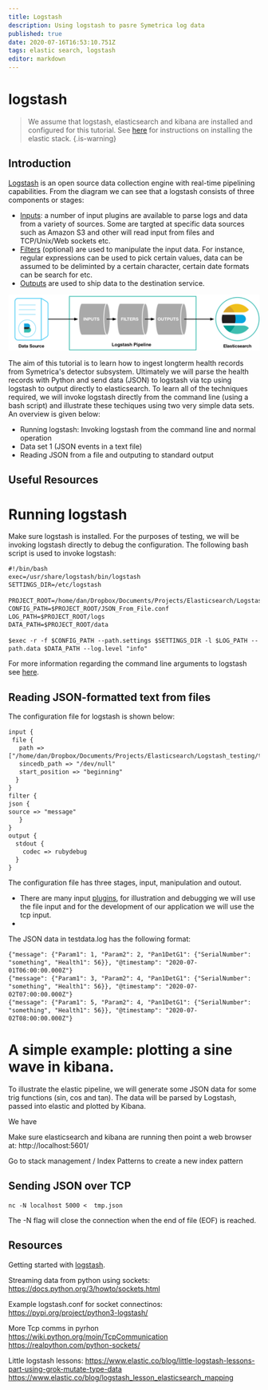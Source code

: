```yaml
---
title: Logstash
description: Using logstash to pasre Symetrica log data
published: true
date: 2020-07-16T16:53:10.751Z
tags: elastic search, logstash
editor: markdown
---
```



# logstash

> We assume that logstash, elasticsearch and kibana are installed and configured for this tutorial. See [here](/elk_stack) for instructions on installing the elastic stack.
{.is-warning}

## Introduction
[Logstash]([https://www.elastic.co/guide/en/logstash/current/introduction.html](https://www.elastic.co/guide/en/logstash/current/introduction.html)) is an open source data collection engine with real-time pipelining capabilities. From the diagram we can see that a logstash consists of three components or stages:

- [Inputs](https://www.elastic.co/guide/en/logstash/current/input-plugins.html): a number of input plugins are available to parse logs and data from a variety of sources. Some are targted at specific data sources such as Amazon S3 and other will read input from files and TCP/Unix/Web sockets etc. 
- [Filters](https://www.elastic.co/guide/en/logstash/current/filter-plugins.html) (optional) are used to manipulate the input data. For instance, regular expressions can be used to pick certain values, data can be assumed to be deliminted by a certain character, certain date formats can be search for etc.
- [Outputs](https://www.elastic.co/guide/en/logstash/current/output-plugins.html) are used to ship data to the destination service.

![basic_logstash_pipeline.png](/basic_logstash_pipeline.png)

The aim of this tutorial is to learn how to ingest longterm health records from Symetrica's detector subsystem. Ultimately we will parse the health records with Python and send data (JSON) to logstash via tcp using logstash to output directly to elasticsearch. To learn all of the techniques required, we will invoke logstash directly from the command line (using a bash script) and illustrate these techiques using two very simple data sets. An overview is given below:

- Running logstash: Invoking logstash from the command line and normal operation
- Data set 1 (JSON events in a text file)
- Reading JSON from a file and outputing to standard output

## Useful Resources

# Running logstash


Make sure logstash is installed. For the purposes of testing, we will be invoking logstash directly to debug the configuration.  The following bash script is used to invoke logstash:
```
#!/bin/bash
exec=/usr/share/logstash/bin/logstash
SETTINGS_DIR=/etc/logstash

PROJECT_ROOT=/home/dan/Dropbox/Documents/Projects/Elasticsearch/Logstash_testing
CONFIG_PATH=$PROJECT_ROOT/JSON_From_File.conf
LOG_PATH=$PROJECT_ROOT/logs
DATA_PATH=$PROJECT_ROOT/data

$exec -r -f $CONFIG_PATH --path.settings $SETTINGS_DIR -l $LOG_PATH --path.data $DATA_PATH --log.level "info"
```
For more information regarding the command line arguments to logstash see [here]([https://www.elastic.co/guide/en/logstash/current/running-logstash-command-line.html#command-line-flags](https://www.elastic.co/guide/en/logstash/current/running-logstash-command-line.html#command-line-flags)).



## Reading JSON-formatted text from files 


The configuration file for logstash is shown below:
```
input {
 file {
   path => ["/home/dan/Dropbox/Documents/Projects/Elasticsearch/Logstash_testing/testdata.log"]
   sincedb_path => "/dev/null"
   start_position => "beginning"
  }
}
filter {
json { 
source => "message"
   }
}
output {
  stdout {
    codec => rubydebug
  }
}

```
The configuration file has three stages, input, manipulation and outout.

 - There are many input [plugins]([https://www.elastic.co/guide/en/logstash/current/input-plugins.html](https://www.elastic.co/guide/en/logstash/current/input-plugins.html)), for illustration and debugging we will use the file input and for the development of our application we will use the tcp input.
 - 


The JSON data in testdata.log has the following format:
```
{"message": {"Param1": 1, "Param2": 2, "Pan1DetG1": {"SerialNumber": "something", "Health1": 56}}, "@timestamp": "2020-07-01T06:00:00.000Z"}
{"message": {"Param1": 3, "Param2": 4, "Pan1DetG1": {"SerialNumber": "something", "Health1": 56}}, "@timestamp": "2020-07-02T07:00:00.000Z"}
{"message": {"Param1": 5, "Param2": 4, "Pan1DetG1": {"SerialNumber": "something", "Health1": 56}}, "@timestamp": "2020-07-02T08:00:00.000Z"}

```


# A simple example: plotting a sine wave in kibana.

To illustrate the elastic pipeline, we will generate some JSON data for some trig functions (sin, cos and tan). The data will be parsed by Logstash, passed into elastic and plotted by Kibana.

We have 


Make sure elasticsearch and kibana are running then point a web browser at:
http://localhost:5601/



Go to stack management / Index Patterns to create a new index pattern


## Sending JSON over TCP

```
nc -N localhost 5000 <  tmp.json
```
The -N flag will close the connection when the end of file (EOF) is reached.

## Resources

Getting started with [logstash](https://www.elastic.co/blog/a-practical-introduction-to-logstash).



Streaming data from python using sockets:
https://docs.python.org/3/howto/sockets.html

Example logstash.conf for socket connectinos:
https://pypi.org/project/python3-logstash/

More Tcp comms in pyrhon
https://wiki.python.org/moin/TcpCommunication
https://realpython.com/python-sockets/

Little logstash lessons:
https://www.elastic.co/blog/little-logstash-lessons-part-using-grok-mutate-type-data
https://www.elastic.co/blog/logstash_lesson_elasticsearch_mapping
